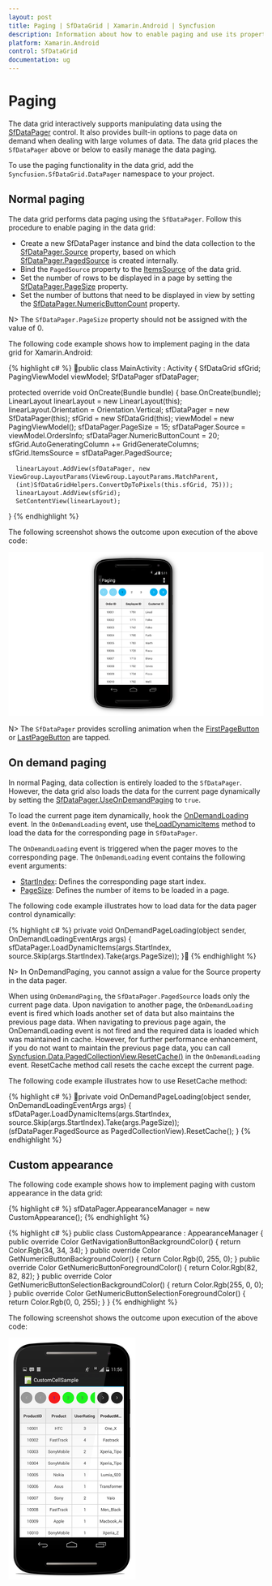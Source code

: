 ```yaml
---
layout: post
title: Paging | SfDataGrid | Xamarin.Android | Syncfusion
description: Information about how to enable paging and use its properties
platform: Xamarin.Android
control: SfDataGrid
documentation: ug
---
```


# Paging

The data grid interactively supports manipulating data using the [SfDataPager](http://help.syncfusion.com/cr/cref_files/xamarin-android/Syncfusion.SfDataGrid.Android~Syncfusion.SfDataGrid.DataPager_namespace.html) control. It also provides built-in options to page data on demand when dealing with large volumes of data. The data grid places the `SfDataPager` above or below to easily manage the data paging.

To use the paging functionality in the data grid, add the `Syncfusion.SfDataGrid.DataPager` namespace to your project.

## Normal paging

The data grid performs data paging using the `SfDataPager`. Follow this procedure to enable paging in the data grid:

* Create a new SfDataPager instance and bind the data collection to the [SfDataPager.Source](http://help.syncfusion.com/cr/cref_files/xamarin-android/Syncfusion.SfDataGrid.Android~Syncfusion.SfDataGrid.DataPager.SfDataPager~Source.html) property, based on which [SfDataPager.PagedSource](http://help.syncfusion.com/cr/cref_files/xamarin-android/Syncfusion.SfDataGrid.Android~Syncfusion.SfDataGrid.DataPager.SfDataPager~PagedSource.html) is created internally. 
* Bind the `PagedSource` property to the [ItemsSource](http://help.syncfusion.com/cr/cref_files/xamarin-android/Syncfusion.SfDataGrid.Android~Syncfusion.SfDataGrid.SfDataGrid~ItemsSource.html) of the data grid. 
* Set the number of rows to be displayed in a page by setting the [SfDataPager.PageSize](http://help.syncfusion.com/cr/cref_files/xamarin-android/Syncfusion.SfDataGrid.Android~Syncfusion.SfDataGrid.DataPager.SfDataPager~PageSize.html) property.
* Set the number of buttons that need to be displayed in view by setting the [SfDataPager.NumericButtonCount](http://help.syncfusion.com/cr/cref_files/xamarin-android/Syncfusion.SfDataGrid.Android~Syncfusion.SfDataGrid.DataPager.SfDataPager~NumericButtonCount.html) property.

N> The `SfDataPager.PageSize` property should not be assigned with the value of 0.

The following code example shows how to implement paging in the data grid for Xamarin.Android:

{% highlight c# %}
public class MainActivity : Activity
{
   SfDataGrid sfGrid;
   PagingViewModel viewModel;
   SfDataPager sfDataPager;
  
   protected override void OnCreate(Bundle bundle)
   {
      base.OnCreate(bundle);
      LinearLayout linearLayout = new LinearLayout(this);
      linearLayout.Orientation = Orientation.Vertical;
      sfDataPager = new SfDataPager(this);
      sfGrid = new SfDataGrid(this);
      viewModel = new PagingViewModel();
      sfDataPager.PageSize = 15;
      sfDataPager.Source =  viewModel.OrdersInfo;
      sfDataPager.NumericButtonCount = 20;
      sfGrid.AutoGeneratingColumn += GridGenerateColumns;
      sfGrid.ItemsSource = sfDataPager.PagedSource;

      linearLayout.AddView(sfDataPager, new ViewGroup.LayoutParams(ViewGroup.LayoutParams.MatchParent,    
      (int)SfDataGridHelpers.ConvertDpToPixels(this.sfGrid, 75)));
      linearLayout.AddView(sfGrid);
      SetContentView(linearLayout);
}
{% endhighlight %}

The following screenshot shows the outcome upon execution of the above code:

![](SfDataGrid_images/Paging.png)

N> The `SfDataPager` provides scrolling animation when the [FirstPageButton](http://help.syncfusion.com/cr/cref_files/xamarin-android/Syncfusion.SfDataGrid.Android~Syncfusion.SfDataGrid.DataPager.NavigationButtons.html) or [LastPageButton](http://help.syncfusion.com/cr/cref_files/xamarin-android/Syncfusion.SfDataGrid.Android~Syncfusion.SfDataGrid.DataPager.NavigationButtons.html) are tapped.

## On demand paging	

In normal Paging, data collection is entirely loaded to the `SfDataPager`. However, the data grid also loads the data for the current page dynamically by setting the [SfDataPager.UseOnDemandPaging](http://help.syncfusion.com/cr/cref_files/xamarin-android/Syncfusion.SfDataGrid.Android~Syncfusion.SfDataGrid.DataPager.SfDataPager~UseOnDemandPaging.html) to `true`.

To load the current page item dynamically, hook the [OnDemandLoading](http://help.syncfusion.com/cr/cref_files/xamarin-android/Syncfusion.SfDataGrid.Android~Syncfusion.SfDataGrid.DataPager.SfDataPager~OnDemandLoading_EV.html) event. In the `OnDemandLoading` event, use the[LoadDynamicItems](http://help.syncfusion.com/cr/cref_files/xamarin-android/Syncfusion.SfDataGrid.Android~Syncfusion.SfDataGrid.DataPager.SfDataPager~LoadDynamicItems.html) method to load the data for the corresponding page in `SfDataPager`.

The `OnDemandLoading` event is triggered when the pager moves to the corresponding page. The `OnDemandLoading` event contains the following event arguments:

* [StartIndex](http://help.syncfusion.com/cr/cref_files/xamarin-android/Syncfusion.SfDataGrid.Android~Syncfusion.SfDataGrid.DataPager.OnDemandLoadingEventArgs~StartIndex.html): Defines the corresponding page start index.
* [PageSize](http://help.syncfusion.com/cr/cref_files/xamarin-android/Syncfusion.SfDataGrid.Android~Syncfusion.SfDataGrid.DataPager.OnDemandLoadingEventArgs~PageSize.html): Defines the number of items to be loaded in a page.

The following code example illustrates how to load data for the data pager control dynamically:

{% highlight c# %}
private void OnDemandPageLoading(object sender, OnDemandLoadingEventArgs args)
{
   sfDataPager.LoadDynamicItems(args.StartIndex, source.Skip(args.StartIndex).Take(args.PageSize));
}
{% endhighlight %}

N> In OnDemandPaging, you cannot assign a value for the Source property in the data pager.

When using `OnDemandPaging`, the `SfDataPager.PagedSource` loads only the current page data. Upon navigation to another page, the `OnDemandLoading` event is fired which loads another set of data but also maintains the previous page data. When navigating to previous page again, the OnDemandLoading event is not fired and the required data is loaded which was maintained in cache. However, for further performance enhancement, if you do not want to maintain the previous page data, you can call [Syncfusion.Data.PagedCollectionView.ResetCache()](https://help.syncfusion.com/cr/cref_files/xamarin-android/Syncfusion.Linq.Android~Syncfusion.Data.PagedCollectionView~ResetCache.html) in the `OnDemandLoading` event. ResetCache method call resets the cache except the current page.

The following code example illustrates how to use ResetCache method:

{% highlight c# %}
private void OnDemandPageLoading(object sender, OnDemandLoadingEventArgs args)
{
  sfDataPager.LoadDynamicItems(args.StartIndex, source.Skip(args.StartIndex).Take(args.PageSize));
  (sfDataPager.PagedSource as PagedCollectionView).ResetCache();
}
{% endhighlight %}

## Custom appearance

The following code example shows how to implement paging with custom appearance in the data grid:

{% highlight c# %}
sfDataPager.AppearanceManager = new CustomAppearance();
{% endhighlight %}

{% highlight c# %}
public class CustomAppearance : AppearanceManager
{
    public override Color GetNavigationButtonBackgroundColor()
    {
        return Color.Rgb(34, 34, 34);
    }
    public override Color GetNumericButtonBackgroundColor()
    {
        return Color.Rgb(0, 255, 0);
    }
    public override Color GetNumericButtonForegroundColor()
    {
        return Color.Rgb(82, 82, 82);
    }
    public override Color GetNumericButtonSelectionBackgroundColor()
    {
        return Color.Rgb(255, 0, 0);
    }
    public override Color GetNumericButtonSelectionForegroundColor()
    {
        return Color.Rgb(0, 0, 255);
    }
}
{% endhighlight %}

The following screenshot shows the outcome upon execution of the above code: 

![](SfDataGrid_images/CustomPageAppearence.png)
